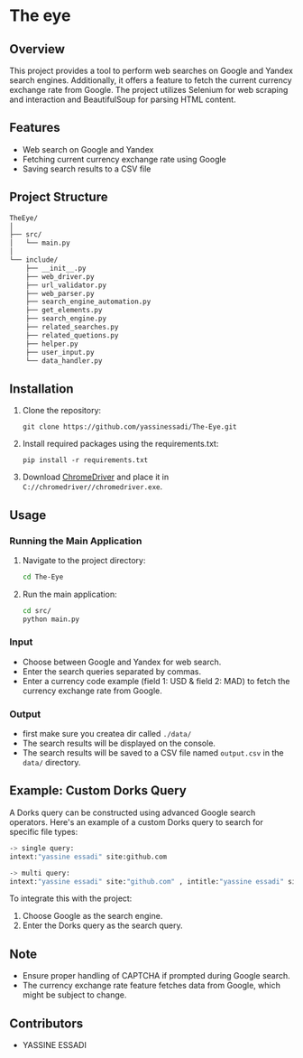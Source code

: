 # The eye

## Overview

This project provides a tool to perform web searches on Google and Yandex search engines. Additionally, it offers a feature to fetch the current currency exchange rate from Google. The project utilizes Selenium for web scraping and interaction and BeautifulSoup for parsing HTML content.

## Features

- Web search on Google and Yandex
- Fetching current currency exchange rate using Google
- Saving search results to a CSV file

## Project Structure

```bash
TheEye/
│
├── src/
│   └── main.py
│
└── include/
    ├── __init__.py
    ├── web_driver.py
    ├── url_validator.py
    ├── web_parser.py
    ├── search_engine_automation.py
    ├── get_elements.py
    ├── search_engine.py
    ├── related_searches.py
    ├── related_quetions.py
    ├── helper.py
    ├── user_input.py
    └── data_handler.py
```

## Installation

1. Clone the repository:
    ```
    git clone https://github.com/yassinessadi/The-Eye.git
    ```
2. Install required packages using the requirements.txt:
    ```
    pip install -r requirements.txt
    ```
3. Download [ChromeDriver](https://sites.google.com/a/chromium.org/chromedriver/) and place it in `C://chromedriver//chromedriver.exe`.

## Usage

### Running the Main Application

1. Navigate to the project directory:
    ```bash
    cd The-Eye
    ```
2. Run the main application:
    ```bash
    cd src/
    python main.py
    ```

### Input

- Choose between Google and Yandex for web search.
- Enter the search queries separated by commas.
- Enter a currency code example (field 1: USD & field 2: MAD) to fetch the currency exchange rate from Google.

### Output

- first make sure you createa dir called `./data/`
- The search results will be displayed on the console.
- The search results will be saved to a CSV file named `output.csv` in the `data/` directory.

## Example: Custom Dorks Query

A Dorks query can be constructed using advanced Google search operators. Here's an example of a custom Dorks query to search for specific file types:


```bash
-> single query:
intext:"yassine essadi" site:github.com

-> multi query:
intext:"yassine essadi" site:"github.com" , intitle:"yassine essadi" site:"linkedin.com",inurl:"yassineesadi" site:"facebook.com"
```

To integrate this with the project:

1. Choose Google as the search engine.
2. Enter the Dorks query as the search query.

## Note

- Ensure proper handling of CAPTCHA if prompted during Google search.
- The currency exchange rate feature fetches data from Google, which might be subject to change.

## Contributors
- YASSINE ESSADI